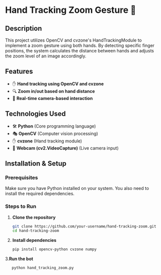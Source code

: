 # Hand Tracking Zoom Gesture 🤖

## Description
This project utilizes OpenCV and cvzone's HandTrackingModule to implement a zoom gesture using both hands. By detecting specific finger positions, the system calculates the distance between hands and adjusts the zoom level of an image accordingly.

## Features
- ✋ **Hand tracking using OpenCV and cvzone**
- 🔍 **Zoom in/out based on hand distance**
- 🎥 **Real-time camera-based interaction**

## Technologies Used
- 🛠 **Python** (Core programming language)
- 🎭 **OpenCV** (Computer vision processing)
- ✋ **cvzone** (Hand tracking module)
- 📸 **Webcam (cv2.VideoCapture)** (Live camera input)

## Installation & Setup
### Prerequisites
Make sure you have Python installed on your system. You also need to install the required dependencies.

### Steps to Run
1. **Clone the repository**
   ```bash
   git clone https://github.com/your-username/hand-tracking-zoom.git
   cd hand-tracking-zoom
2. **Install dependencies**
    ```bash
    pip install opencv-python cvzone numpy
3.**Run the bot**
  ```bash
     python hand_tracking_zoom.py
